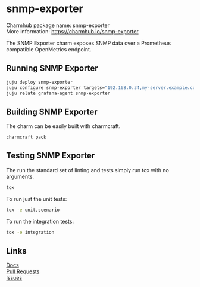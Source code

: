 # snmp-exporter

Charmhub package name: snmp-exporter  
More information: https://charmhub.io/snmp-exporter

The SNMP Exporter charm exposes SNMP data over a Prometheus compatible OpenMetrics endpoint.

## Running SNMP Exporter

```sh
juju deploy snmp-exporter
juju configure snmp-exporter targets="192.168.0.34,my-server.example.com"
juju relate grafana-agent snmp-exporter
```

## Building SNMP Exporter

The charm can be easily built with charmcraft.
```sh
charmcraft pack
```

## Testing SNMP Exporter

The run the standard set of linting and tests simply run tox with no arguments.

```sh
tox
```

To run just the unit tests:

```sh
tox -e unit,scenario
```

To run the integration tests:

```sh
tox -e integration
```

## Links
[Docs](https://charmhub.io/snmp-exporter)  
[Pull Requests](https://github.com/canonical/snmp-exporter-operator/pulls)  
[Issues](https://github.com/canonical/snmp-exporter-operator/issues)  
